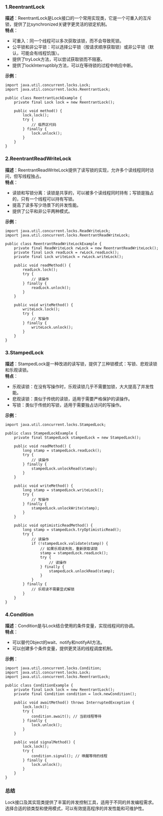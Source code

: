 ### 1.ReentrantLock
**描述**：ReentrantLock是Lock接口的一个常用实现类，它是一个可重入的互斥锁，提供了比synchronized关键字更灵活的锁定机制。<br />**特点**：

- 可重入：同一个线程可以多次获取该锁，而不会导致死锁。
- 公平锁和非公平锁：可以选择公平锁（按请求顺序获取锁）或非公平锁（默认，可能会有线程饥饿）。
- 提供了tryLock方法，可以尝试获取锁而不阻塞。
- 提供了lockInterruptibly方法，可以在等待锁的过程中响应中断。

**示例**：
```
import java.util.concurrent.locks.Lock;
import java.util.concurrent.locks.ReentrantLock;

public class ReentrantLockExample {
    private final Lock lock = new ReentrantLock();

    public void method() {
        lock.lock();
        try {
            // 临界区代码
        } finally {
            lock.unlock();
        }
    }
}
```
### 2.ReentrantReadWriteLock
**描述**：ReentrantReadWriteLock提供了读写锁的实现，允许多个读线程同时访问，但写线程独占。<br />**特点**：

- 读锁和写锁分离：读锁是共享的，可以被多个读线程同时持有；写锁是独占的，只有一个线程可以持有写锁。
- 提高了读多写少场景下的并发性能。
- 提供了公平和非公平两种模式。

**示例**：
```
import java.util.concurrent.locks.ReadWriteLock;
import java.util.concurrent.locks.ReentrantReadWriteLock;

public class ReentrantReadWriteLockExample {
    private final ReadWriteLock rwLock = new ReentrantReadWriteLock();
    private final Lock readLock = rwLock.readLock();
    private final Lock writeLock = rwLock.writeLock();

    public void readMethod() {
        readLock.lock();
        try {
            // 读操作
        } finally {
            readLock.unlock();
        }
    }

    public void writeMethod() {
        writeLock.lock();
        try {
            // 写操作
        } finally {
            writeLock.unlock();
        }
    }
}
```
### 3.StampedLock
**描述**：StampedLock是一种改进的读写锁，提供了三种锁模式：写锁、悲观读锁和乐观读锁。<br />**特点**：

- 乐观读锁：在没有写操作时，乐观读锁几乎不需要加锁，大大提高了并发性能。
- 悲观读锁：类似于传统的读锁，适用于需要严格保护的读操作。
- 写锁：类似于传统的写锁，适用于需要独占访问的写操作。

**示例**：
```
import java.util.concurrent.locks.StampedLock;

public class StampedLockExample {
    private final StampedLock stampedLock = new StampedLock();

    public void readMethod() {
        long stamp = stampedLock.readLock();
        try {
            // 读操作
        } finally {
            stampedLock.unlockRead(stamp);
        }
    }

    public void writeMethod() {
        long stamp = stampedLock.writeLock();
        try {
            // 写操作
        } finally {
            stampedLock.unlockWrite(stamp);
        }
    }

    public void optimisticReadMethod() {
        long stamp = stampedLock.tryOptimisticRead();
        try {
            // 读操作
            if (!stampedLock.validate(stamp)) {
                // 如果乐观读失败，重新获取读锁
                stamp = stampedLock.readLock();
                try {
                    // 读操作
                } finally {
                    stampedLock.unlockRead(stamp);
                }
            }
        } finally {
            // 乐观读不需要显式解锁
        }
    }
}
```
### 4.Condition
**描述**：Condition是与Lock结合使用的条件变量，实现线程间的协调。<br />**特点**：

- 可以替代Object的wait、notify和notifyAll方法。
- 可以创建多个条件变量，提供更灵活的线程调度机制。

**示例**：
```
import java.util.concurrent.locks.Condition;
import java.util.concurrent.locks.Lock;
import java.util.concurrent.locks.ReentrantLock;

public class ConditionExample {
    private final Lock lock = new ReentrantLock();
    private final Condition condition = lock.newCondition();

    public void awaitMethod() throws InterruptedException {
        lock.lock();
        try {
            condition.await(); // 当前线程等待
        } finally {
            lock.unlock();
        }
    }

    public void signalMethod() {
        lock.lock();
        try {
            condition.signal(); // 唤醒等待的线程
        } finally {
            lock.unlock();
        }
    }
}
```
### 总结
Lock接口及其实现类提供了丰富的并发控制工具，适用于不同的并发编程需求。选择合适的锁类型和使用模式，可以有效提高程序的并发性能和可维护性。
